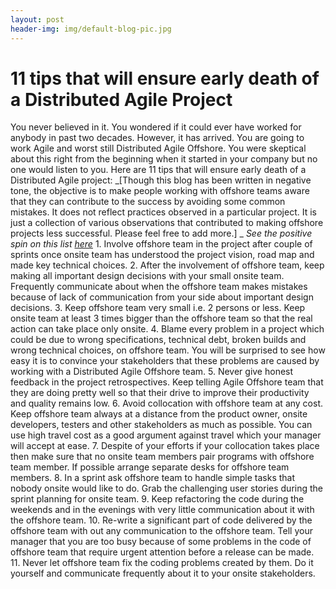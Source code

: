 ```yaml
---
layout: post
header-img: img/default-blog-pic.jpg
---
```


<!--You never believed in it. You wondered if it could ever have worked for anybody in past two decades. However, it has arrived.  You are going to work Agile and worst still Distributed Agile Offshore. You were skeptical about this right from the beginning when it started in your company but no one would listen to you. Here are 11 tips that will ensure early death of a Distributed Agile project:-->

# 11 tips that will ensure early death of a Distributed Agile Project

You never believed in it. You wondered if it could ever have worked for anybody in past two decades. However, it has arrived. You are going to work Agile and worst still Distributed Agile Offshore. You were skeptical about this right from the beginning when it started in your company but no one would listen to you. Here are 11 tips that will ensure early death of a Distributed Agile project:  _[Though this blog has been written in negative tone, the objective is to make people working with offshore teams aware that they can contribute to the success by avoiding some common mistakes. It does not reflect practices observed in a particular project. It is just a collection of various observations that contributed to making offshore projects less successful. Please feel free to add more.] _ _See the positive spin on this list [here](http://blog.xebia.com/2009/02/01/11-tips-to-kick-start-distributed-agile-offshore-projects-for-success)_ 1\. Involve offshore team in the project after couple of sprints once onsite team has understood the project vision, road map and made key technical choices. 2\. After the involvement of offshore team, keep making all important design decisions with your small onsite team. Frequently communicate about when the offshore team makes mistakes because of lack of communication from your side about important design decisions. 3\. Keep offshore team very small i.e. 2 persons or less. Keep onsite team at least 3 times bigger than the offshore team so that the real action can take place only onsite. 4\. Blame every problem in a project which could be due to wrong specifications, technical debt, broken builds and wrong technical choices, on offshore team. You will be surprised to see how easy it is to convince your stakeholders that these problems are caused by working with a Distributed Agile Offshore team. 5\. Never give honest feedback in the project retrospectives. Keep telling Agile Offshore team that they are doing pretty well so that their drive to improve their productivity and quality remains low. 6\. Avoid collocation with offshore team at any cost. Keep offshore team always at a distance from the product owner, onsite developers, testers and other stakeholders as much as possible. You can use high travel cost as a good argument against travel which your manager will accept at ease. 7\. Despite of your efforts if your collocation takes place then make sure that no onsite team members pair programs with offshore team member. If possible arrange separate desks for offshore team members. 8\. In a sprint ask offshore team to handle simple tasks that nobody onsite would like to do. Grab the challenging user stories during the sprint planning for onsite team. 9\. Keep refactoring the code during the weekends and in the evenings with very little communication about it with the offshore team. 10\. Re-write a significant part of code delivered by the offshore team with out any communication to the offshore team. Tell your manager that you are too busy because of some problems in the code of offshore team that require urgent attention before a release can be made. 11\. Never let offshore team fix the coding problems created by them. Do it yourself and communicate frequently about it to your onsite stakeholders.